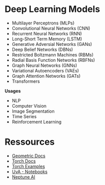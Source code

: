 # Deep Learning Models

- Multilayer Perceptrons (MLPs)
- Convolutional Neural Networks (CNN)
- Recurrent Neural Networks (RNN)
- Long-Short Term Memory (LSTM)
- Generative Adversial Networks (GANs)
- Deep Belief Networks (DBNs)
- Restricted Boltzmann Machines (RBMs)
- Radial Basis Function Networks (RBFNs)
- Graph Neural Networks (GNNs)
- Variational Autoencoders (VAEs)
- Graph Attention Networks (GATs)
- Transformers

**Usages**

- NLP
- Computer Vision
- Image Segmentation
- Time Series
- Reinforcement Learning

# Ressources

- [Geometric Docs](https://pytorch-geometric.readthedocs.io/en/latest/get_started/colabs.html)
- [Torch Docs](https://pytorch.org/tutorials/recipes/recipes_index.html)
- [Torch Examples](https://pytorch.org/examples/?utm_source=examples&utm_medium=examples-landing)
- [UvA - Notebooks](https://uvadlc-notebooks.readthedocs.io/en/latest/index.html)
- [Neptune AI](https://neptune.ai/blog/how-to-monitor-your-models-in-production-guide)

